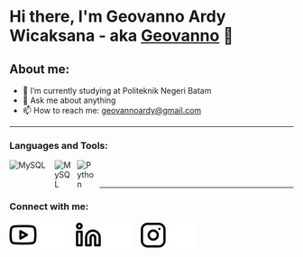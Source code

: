 # Hi there, I'm Geovanno Ardy Wicaksana - aka [Geovanno](https://www.youtube.com/@geovannoardy) 👋
## About me:
- 🔭 I’m currently studying at Politeknik Negeri Batam
- 💬 Ask me about anything
- 📫 How to reach me: geovannoardy@gmail.com

---

### Languages and Tools:

[<img align="left" alt="MySQL" width="70px" src="https://www.logo.wine/a/logo/Laravel/Laravel-Logo.wine.svg" style="padding-right:10px;" />][webdev]
[<img align="left" alt="MySQL" width="30px" src="https://cdn.jsdelivr.net/gh/devicons/devicon/icons/mysql/mysql-original.svg" style="padding-right:10px;" />][webdev]
[<img align="left" alt="Python" width="30px" src="https://upload.wikimedia.org/wikipedia/commons/thumb/c/c3/Python-logo-notext.svg/110px-Python-logo-notext.svg.png?20100317150552" style="padding-right:10px;" />][webdev]


<br />
<br />

---
### Connect with me:

[![website](./img/youtube-light.svg)](https://www.youtube.com/@geovannoardy#gh-light-mode-only)
[![website](./img/youtube-dark.svg)](https://www.youtube.com/@geovannoardy#gh-dark-mode-only)
&nbsp;&nbsp;
[![website](./img/linkedin-light.svg)](https://www.linkedin.com/in/geovanno-ardy-086126261#gh-light-mode-only)
[![website](./img/linkedin-dark.svg)](https://www.linkedin.com/in/geovanno-ardy-086126261#gh-dark-mode-only)
&nbsp;&nbsp;
[![website](./img/instagram-light.svg)](https://www.instagram.com/geno.rd/#gh-light-mode-only)
[![website](./img/instagram-dark.svg)](https://www.instagram.com/geno.rd/#gh-dark-mode-only)



[webdev]: https://github.com/gennno
